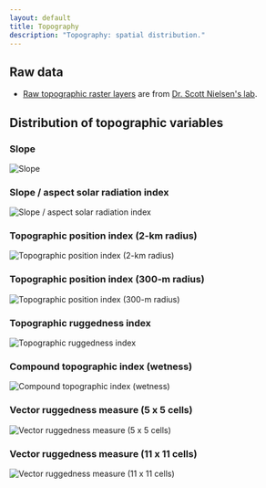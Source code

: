 ```yaml
---
layout: default
title: Topography
description: "Topography: spatial distribution."
---
```


## Raw data

* <a href="{{ site.ftproot }}/geospatial/topography/topo_grid.zip">Raw topographic raster layers</a> are from <a href="http://www.ace-lab.org/">Dr. Scott Nielsen's lab</a>.

## Distribution of topographic variables

<div class="col-6 col-sm-6 col-lg-6">
<h3>Slope</h3>
<img src="{{ site.contents }}/geospatial/topography/slope.png" class="img-responsive" alt="Slope"/>
</div>

<div class="col-6 col-sm-6 col-lg-6">
<h3>Slope / aspect solar radiation index</h3>
<img src="{{ site.contents }}/geospatial/topography/slpasp.png" class="img-responsive" alt="Slope / aspect solar radiation index"/>
</div>

<div class="col-6 col-sm-6 col-lg-6">
<h3>Topographic position index (2-km radius)</h3>
<img src="{{ site.contents }}/geospatial/topography/tpi2km.png" class="img-responsive" alt="Topographic position index (2-km radius)"/>
</div>

<div class="col-6 col-sm-6 col-lg-6">
<h3>Topographic position index (300-m radius)</h3>
<img src="{{ site.contents }}/geospatial/topography/tpi300m.png" class="img-responsive" alt="Topographic position index (300-m radius)"/>
</div>

<div class="col-6 col-sm-6 col-lg-6">
<h3>Topographic ruggedness index</h3>
<img src="{{ site.contents }}/geospatial/topography/tri.png" class="img-responsive" alt="Topographic ruggedness index"/>
</div>

<div class="col-6 col-sm-6 col-lg-6">
<h3>Compound topographic index (wetness)</h3>
<img src="{{ site.contents }}/geospatial/topography/cti.png" class="img-responsive" alt="Compound topographic index (wetness)"/>
</div>

<div class="col-6 col-sm-6 col-lg-6">
<h3>Vector ruggedness measure (5 x 5 cells)</h3>
<img src="{{ site.contents }}/geospatial/topography/vrm5x5.png" class="img-responsive" alt="Vector ruggedness measure (5 x 5 cells)"/>
</div>

<div class="col-6 col-sm-6 col-lg-6">
<h3>Vector ruggedness measure (11 x 11 cells)</h3>
<img src="{{ site.contents }}/geospatial/topography/vrm11x11.png" class="img-responsive" alt="Vector ruggedness measure (11 x 11 cells)"/>
</div>
